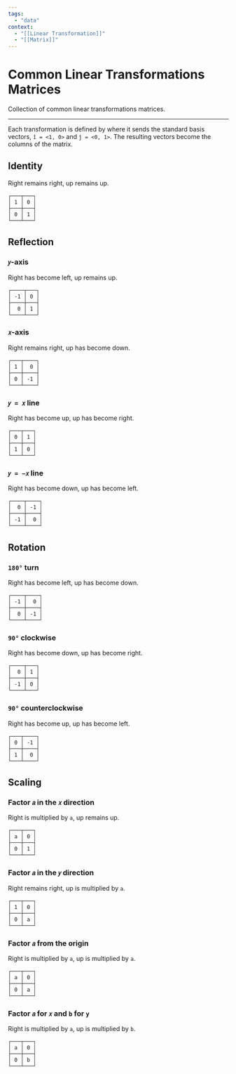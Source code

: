 ```yaml
---
tags:
  - "data"
context:
  - "[[Linear Transformation]]"
  - "[[Matrix]]"
---
```


# Common Linear Transformations Matrices

Collection of common linear transformations matrices.

---

Each transformation is defined by where it sends the standard basis vectors, `î = <1, 0>` and `ĵ = <0, 1>`. The resulting vectors become the columns of the matrix.

## Identity

Right remains right, up remains up.

```
┌───┬───┐
│ 1 │ 0 │
├───┼───┤
│ 0 │ 1 │
└───┴───┘
```

## Reflection

### `𝑦`-axis

Right has become left, up remains up.

```
┌────┬───┐
│ -1 │ 0 │
├────┼───┤
│  0 │ 1 │
└────┴───┘
```

### `𝑥`-axis

Right remains right, up has become down.

```
┌───┬────┐
│ 1 │  0 │
├───┼────┤
│ 0 │ -1 │
└───┴────┘
```

### `𝑦 = 𝑥` line

Right has become up, up has become right.

```
┌───┬───┐
│ 0 │ 1 │
├───┼───┤
│ 1 │ 0 │
└───┴───┘
```

### `𝑦 = −𝑥` line

Right has become down, up has become left.

```
┌────┬────┐
│  0 │ -1 │
├────┼────┤
│ -1 │  0 │
└────┴────┘
```

## Rotation

### `180°` turn

Right has become left, up has become down.

```
┌────┬────┐
│ -1 │  0 │
├────┼────┤
│  0 │ -1 │
└────┴────┘
```

### `90°` clockwise

Right has become down, up has become right.

```
┌────┬───┐
│  0 │ 1 │
├────┼───┤
│ -1 │ 0 │
└────┴───┘
```

### `90°` counterclockwise

Right has become up, up has become left.

```
┌───┬────┐
│ 0 │ -1 │
├───┼────┤
│ 1 │  0 │
└───┴────┘
```

## Scaling

### Factor `𝑎` in the `𝑥` direction

Right is multiplied by `a`, up remains up.

```
┌───┬───┐
│ a │ 0 │
├───┼───┤
│ 0 │ 1 │
└───┴───┘
```

### Factor `𝑎` in the `𝑦` direction

Right remains right, up is multiplied by `a`.

```
┌───┬───┐
│ 1 │ 0 │
├───┼───┤
│ 0 │ a │
└───┴───┘
```

### Factor `𝑎` from the origin

Right is multiplied by `a`, up is multiplied by `a`.

```
┌───┬───┐
│ a │ 0 │
├───┼───┤
│ 0 │ a │
└───┴───┘
```

### Factor `𝑎` for `𝑥` and `b` for `y`

Right is multiplied by `a`, up is multiplied by `b`.

```
┌───┬───┐
│ a │ 0 │
├───┼───┤
│ 0 │ b │
└───┴───┘
```
